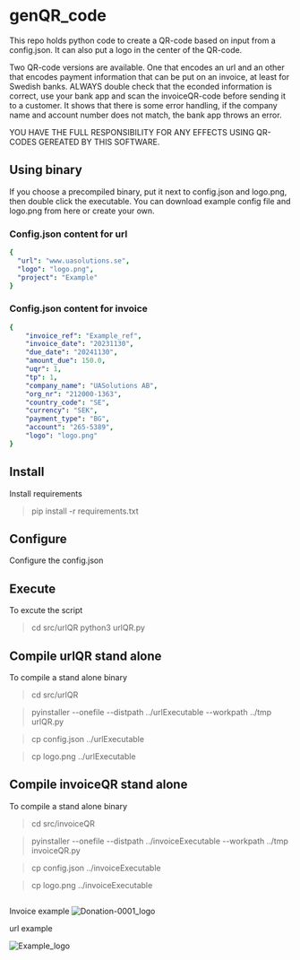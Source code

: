# genQR_code
This repo holds python code to create a QR-code based on input from a config.json. It can also put a logo in the center of the QR-code.

Two QR-code versions are available. One that encodes an url and an other that encodes payment information that can be put on an invoice, at least for Swedish banks. ALWAYS double check that the econded information is correct, use your bank app and scan the invoiceQR-code before sending it to a customer. It shows that there is some error handling, if the company name and account number does not match, the bank app throws an error.

YOU HAVE THE FULL RESPONSIBILITY FOR ANY EFFECTS USING QR-CODES GEREATED BY THIS SOFTWARE.

## Using binary
If you choose a precompiled binary, put it next to config.json and logo.png, then double click the executable. You can download example config file and logo.png from here or create your own.
### Config.json content for url
```yaml
{
  "url": "www.uasolutions.se",
  "logo": "logo.png",
  "project": "Example"
}
```

### Config.json content for invoice
```yaml
{
    "invoice_ref": "Example_ref",
    "invoice_date": "20231130",
    "due_date": "20241130",
    "amount_due": 150.0,
    "uqr": 1,
    "tp": 1,
    "company_name": "UASolutions AB",
    "org_nr": "212000-1363",
    "country_code": "SE",
    "currency": "SEK",
    "payment_type": "BG",
    "account": "265-5389",
    "logo": "logo.png" 
}
```


## Install
Install requirements
>  pip install -r requirements.txt

## Configure
Configure the config.json

## Execute
To excute the script
>  cd src/urlQR
>  python3 urlQR.py

## Compile urlQR stand alone
To compile a stand alone binary
>  cd src/urlQR

>  pyinstaller --onefile --distpath ../urlExecutable --workpath ../tmp urlQR.py

>  cp config.json ../urlExecutable

>  cp logo.png ../urlExecutable

## Compile invoiceQR stand alone
To compile a stand alone binary
>  cd src/invoiceQR

>  pyinstaller --onefile --distpath ../invoiceExecutable --workpath ../tmp invoiceQR.py

>  cp config.json ../invoiceExecutable

>  cp logo.png ../invoiceExecutable

##
Invoice example
![Donation-0001_logo](https://github.com/agising/genQR_code/assets/49570216/8376956a-ac7e-41ba-b7c8-a35e3be7ec79)

url example

![Example_logo](https://github.com/agising/genQR_code/assets/49570216/71ebe745-78a3-4338-8c4a-3929900ea7b6)


